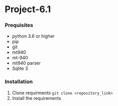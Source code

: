 # Project-6.1

<h3> Prequisites </h3>

* python 3.6 or higher
* pip
* git
* mt940 
* mt-940
* mt940 parser
* Sqlite 3


<h3> Installation </h3>

1. Clone requirments
    `git clone <repository_link>` 
2. Install the requirements



